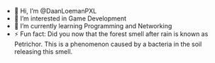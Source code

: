 - 👋 Hi, I’m @DaanLoemanPXL
- 👀 I’m interested in Game Development
- 🌱 I’m currently learning Programming and Networking
- ⚡ Fun fact: Did you now that the forest smell after rain is known as Petrichor. This is a phenomenon caused by a bacteria in the soil releasing this smell.

<!---
DaanLoemanPXL/DaanLoemanPXL is a ✨ special ✨ repository because its `README.md` (this file) appears on your GitHub profile.
You can click the Preview link to take a look at your changes.
--->
